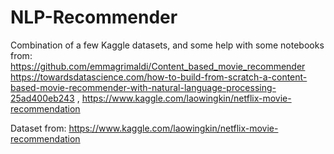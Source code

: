 # NLP-Recommender
Combination of a few Kaggle datasets, and some help with some notebooks from:  https://github.com/emmagrimaldi/Content_based_movie_recommender https://towardsdatascience.com/how-to-build-from-scratch-a-content-based-movie-recommender-with-natural-language-processing-25ad400eb243  , https://www.kaggle.com/laowingkin/netflix-movie-recommendation

Dataset from:  https://www.kaggle.com/laowingkin/netflix-movie-recommendation
